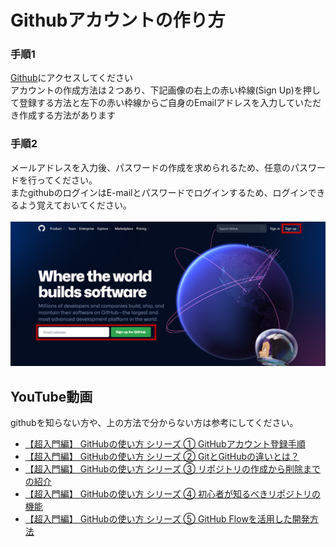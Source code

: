 # Githubアカウントの作り方
### 手順1 
[Github](https://github.com/)にアクセスしてください<br>
アカウントの作成方法は２つあり、下記画像の右上の赤い枠線(Sign Up)を押して登録する方法と左下の赤い枠線からご自身のEmailアドレスを入力していただき作成する方法があります<br>
### 手順2
メールアドレスを入力後、パスワードの作成を求められるため、任意のパスワードを行ってください。<br>
またgithubのログインはE-mailとパスワードでログインするため、ログインできるよう覚えておいてください。
<br><br>
![github.png](../img/github.png)

## YouTube動画
githubを知らない方や、上の方法で分からない方は参考にしてください。

- [【超入門編】 GitHubの使い方 シリーズ ① GitHubアカウント登録手順](https://www.youtube.com/watch?v=SYVu3DymYfc)
- [【超入門編】 GitHubの使い方 シリーズ ② GitとGitHubの違いとは？](https://www.youtube.com/watch?v=A4gSBUSAjNw)
- [【超入門編】 GitHubの使い方 シリーズ ③ リポジトリの作成から削除までの紹介](https://www.youtube.com/watch?v=FIp142zbMps)
- [【超入門編】 GitHubの使い方 シリーズ ④ 初心者が知るべきリポジトリの機能](https://www.youtube.com/watch?v=zYsvftVsWMs)
- [【超入門編】 GitHubの使い方 シリーズ ⑤ GitHub Flowを活用した開発方法](https://www.youtube.com/watch?v=Q2oLox6-yTM)
